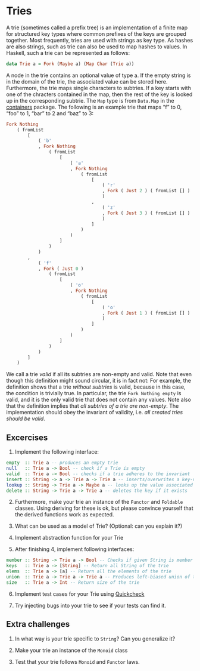 # Tries

A trie (sometimes called a prefix tree) is an implementation of a finite map for
structured key types where common prefixes of the keys are grouped together.
Most frequently, tries are used with strings as key type. As hashes are also
strings, such as trie can also be used to map hashes to values.
In Haskell, such a trie can be represented as follows:

```haskell
data Trie a = Fork (Maybe a) (Map Char (Trie a))
```

A node in the trie contains an optional value of type a. If the empty string is in
the domain of the trie, the associated value can be stored here. Furthermore, the
trie maps single characters to subtries. If a key starts with one of the chracters
contained in the map, then the rest of the key is looked up in the corresponding
subtrie.
The `Map` type is from `Data.Map` in the [containers](http://hackage.haskell.org/package/containers-0.6.2.1)
package. The following is an example trie that maps “f” to 0, “foo” to 1, “bar” to 2 and
“baz” to 3:

```haskell
Fork Nothing 
    ( fromList 
        [ 
            ( 'b'
            , Fork Nothing 
                ( fromList 
                    [ 
                        ( 'a'
                        , Fork Nothing 
                            ( fromList 
                                [ 
                                    ( 'r'
                                    , Fork ( Just 2 ) ( fromList [] )
                                    ) 
                                , 
                                    ( 'z'
                                    , Fork ( Just 3 ) ( fromList [] )
                                    ) 
                                ] 
                            )
                        ) 
                    ]
                )
            ) 
        , 
            ( 'f'
            , Fork ( Just 0 ) 
                ( fromList 
                    [ 
                        ( 'o'
                        , Fork Nothing 
                            ( fromList 
                                [ 
                                    ( 'o'
                                    , Fork ( Just 1 ) ( fromList [] )
                                    ) 
                                ]
                            )
                        ) 
                    ]
                )
            ) 
        ] 
    )
```

We call a trie *valid* if all its subtries are non-empty and valid.
Note that even though this definition might sound circular, it is in fact not: For
example, the definition shows that a trie *without subtries* is valid, because in
this case, the condition is trivially true.
In particular, the trie `Fork Nothing empty` is valid, and it is the only valid trie
that does not contain any values.
Note also that the definition implies that *all subtries of a trie are non-empty*.
The implementation should obey the invariant of validity, i.e.
*all created tries should be valid*.

## Excercises

1. Implement the following interface:

```haskell
empty  :: Trie a -- produces an empty trie
null   :: Trie a -> Bool -- check if a Trie is empty
valid  :: Trie a -> Bool -- checks if a trie adheres to the invariant
insert :: String -> a -> Trie a -> Trie a -- inserts/overwrites a key-value pair
lookup :: String -> Trie a -> Maybe a -- looks up the value associated with the key
delete :: String -> Trie a -> Trie a -- deletes the key if it exists
```

2. Furthermore, make your trie an instance of the `Functor` and `Foldable` classes.
Using deriving for these is ok, but please convince yourself that the derived
functions work as expected.

3. What can be used as a model of Trie? (Optional: can you explain it?)

4. Implement abstraction function for your Trie

5. After finishing 4, implement following interfaces:

```haskell
member :: String -> Trie a -> Bool -- Checks if given String is member of trie
keys   :: Trie a -> [String] -- Return all String of the trie
elems  :: Trie a -> [a] -- Return all the elements of the trie
union  :: Trie a -> Trie a -> Trie a -- Produces left-biased union of two tries
size   :: Trie a -> Int -- Return size of the trie
```

6. Implement test cases for your Trie using [Quickcheck](http://hackage.haskell.org/package/QuickCheck)

7. Try injecting bugs into your trie to see if your tests can find it.

## Extra challenges

1. In what way is your trie specific to `String`? Can you generalize it?

2. Make your trie an instance of the `Monoid` class

3. Test that your trie follows `Monoid` and `Functor` laws.